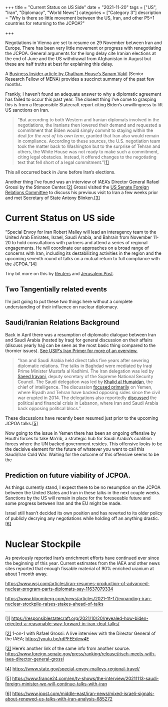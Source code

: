 +++
title = "Current Status on US Side"
date = "2021-11-20"
tags = ["US", "Iran", "Diplomacy", "World News"]
categories = ["Category 3"]
description = "Why is there so little movement between the US, Iran, and other P5+1 countries for returning to the JCPOA?"

+++

Negotiations in Vienna are set to resume on 29 November between Iran and Europe. There has been very little movement or progress with renegotiating the JCPOA. General arguments for the long delay cite Iranian elections at the end of June and the US withdrawal from Afghanistan in August but these are half truths at best for explaining this delay. 

A [Business Insider article by Chatham House’s Sanam Vakil](https://www.businessinsider.com/biden-iran-running-out-of-time-to-salvage-nuclear-deal-2021-11?r=US&IR=T) (Senior Research Fellow of MENA) provides a succinct summary of the past few months. 

Frankly, I haven’t found an adequate answer to why a diplomatic agreement has failed to occur this past year. The closest thing I’ve come to grasping this is from a Responsible Statecraft report citing Biden’s unwillingness to lift US sanctions on Iran. 

> “But according to both Western and Iranian diplomats involved in the negotiations, the Iranians then lowered their demand and requested a commitment that Biden would simply commit to staying within the deal *for the rest of his own term*, granted that Iran also would remain in compliance. According to these sources, the U.S. negotiation team took the matter back to Washington but to the surprise of Tehran and others, the White House was not ready to make such a commitment, citing legal obstacles. Instead, it offered changes to the negotiating text that fell short of a legal commitment.”[[1\]](#_ftn1)

This all occurred back in June before Iran’s elections. 

 

Another thing I’ve found was an interview of IAEA’s Director General Rafael Grossi by the Stimson Center.[[2\]](#_ftn2) Grossi visited the [US Senate Foreign Relations Committee](https://www.iaea.org/newscenter/news/iaea-chief-begins-us-visit-focused-on-non-proliferation-and-climate-change-challenges) to discuss his previous visit to Iran a few weeks prior and met Secretary of State Antony Blinken.[[3\]](#_ftn3)

 

# Current Status on US side

“Special Envoy for Iran Robert Malley will lead an interagency team to the United Arab Emirates, Israel, Saudi Arabia, and Bahrain from November 11-20 to hold consultations with partners and attend a series of regional engagements. He will coordinate our approaches on a broad range of concerns with Iran, including its destabilizing activities in the region and the upcoming seventh round of talks on a mutual return to full compliance with the JCPOA.”[[4\]](#_ftn4)

Tiny bit more on this by [Reuters](https://www.reuters.com/world/middle-east/us-iran-envoy-visits-uae-israel-saudi-bahrain-nov-11-20-2021-11-11/) and [Jerusalem Post](https://www.jpost.com/middle-east/iran-news/what-can-we-expect-from-us-iran-envoy-malleys-visit-684754). 

 

## **Two Tangentially related events**

 

I’m just going to put these two things here without a complete understanding of their influence on nuclear diplomacy. 

 

## Saudi/Iranian Relations Background

Back in April there was a resumption of diplomatic dialogue between Iran and Saudi Arabia (hosted by Iraq) for general discussion on their affairs (discuss yearly hajj can be seen as the most basic thing compared to the thornier issues). [See USIP’s Iran Primer for more of an overview.](https://iranprimer.usip.org/resource/timeline-irans-foreign-relations) 

> “Iran and Saudi Arabia held direct talks five years after severing diplomatic relations. The talks in Baghdad were mediated by Iraqi Prime Minister Mustafa al Kadhimi. The Iran delegation was led by [Saeed Iravani](https://www.reuters.com/article/us-iran-saudi-talks/second-round-of-saudi-iran-talks-planned-this-month-sources-idUSKBN2C82A8), deputy secretary of the Supreme National Security Council. The Saudi delegation was led by [Khalid al Humaidan](https://www.ft.com/content/852e94b8-ca97-4917-9cc4-e2faef4a69c8), the chief of intelligence. The discussion [focused primarily](https://www.ft.com/content/852e94b8-ca97-4917-9cc4-e2faef4a69c8) on Yemen, where Riyadh and Tehran have backed opposing sides since the civil war erupted in 2014. The delegations also reportedly [discussed](https://www.reuters.com/world/middle-east/saudi-iranian-officials-held-talks-patch-up-relations-ft-2021-04-18/) the political and financial crisis in Lebanon, where Iran and Saudi Arabia back opposing political blocs.” 

These discussions have recently been resumed just prior to the upcoming JCPOA talks.[[5\]](#_ftn5)

Now going to the issue in Yemen there has been an ongoing offensive by Houthi forces to take Ma’rib, a strategic hub for Saudi Arabia’s coalition forces where the UN backed government resides. This offensive looks to be the decisive element for the future of whatever you want to call this Saudi/Iran Cold War. Waiting for the outcome of this offensive seems to be the 

## Prediction on future viability of JCPOA.

 

As things currently stand, I expect there to be no resumption on the JCPOA between the United States and Iran in these talks in the next couple weeks. Sanctions by the US will remain in place for the foreseeable future and some progress between Iran and the EU might be made.

 Israel still hasn’t decided its own position and has reverted to its older policy of publicly decrying any negotiations while holding off an anything drastic.[[6\]](#_ftn6)

 

# **Nuclear Stockpile** 

 

 As previously reported Iran’s enrichment efforts have continued ever since the beginning of this year. Current estimates from the IAEA and other news sites  reported that enough fissable material of 90% enriched uranium at about 1 month away. 

https://www.wsj.com/articles/iran-resumes-production-of-advanced-nuclear-program-parts-diplomats-say-11637079334

 

 

https://www.bloomberg.com/news/articles/2021-11-17/expanding-iran-nuclear-stockpile-raises-stakes-ahead-of-talks



-------

[[1\]](#_ftnref1) https://responsiblestatecraft.org/2021/10/20/revealed-how-biden-rejected-a-reasonable-way-forward-in-iran-deal-talks/

[[2\]](#_ftnref2) 1-on-1 with Rafael Grossi: A live interview with the Director General of the IAEA; https://youtu.be/rdPFEEdew4E 

[[3\]](#_ftnref3) Here’s another link of the same info from another source. https://www.foreign.senate.gov/press/ranking/release/risch-meets-with-iaea-director-general-grossi

[[4\]](#_ftnref4) https://www.state.gov/special-envoy-malleys-regional-travel/

[[5\]](#_ftnref5) https://www.france24.com/en/tv-shows/the-interview/20211113-saudi-foreign-minister-we-will-continue-talks-with-iran

[[6\]](#_ftnref6) https://www.jpost.com/middle-east/iran-news/mixed-israeli-signals-about-renewed-us-talks-with-iran-analysis-685272